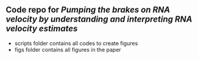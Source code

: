 ## Code repo for *Pumping the brakes on RNA velocity by understanding and interpreting RNA velocity estimates*

- scripts folder contains all codes to create figures
- figs folder contains all figures in the paper
